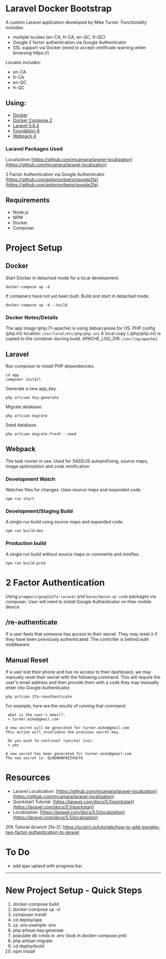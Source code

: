 # Laravel Docker Bootstrap
A custom Laravel application developed by Mike Turner. Functionality includes:

- multiple locales (en-CA, fr-CA, en-QC, fr-QC)
- Google 2 factor authentication via Google Authenticator
- SSL support via Docker (need to accept certificate warning when browsing https://)


Locales includes:

- en-CA
- fr-CA
- en-QC
- fr-QC




## Using:

- [Docker](https://docs.docker.com/)
- [Docker Compose 2](https://docs.docker.com/compose/)
- [Laravel 5.6.4](https://laravel.com/docs/5.6)
- [Foundation 6](https://foundation.zurb.com/sites/docs/)
- [Webpack 4](https://webpack.js.org/concepts/)



### Laravel Packages Used
Localization
[https://github.com/mcamara/laravel-localization](https://github.com/mcamara/laravel-localization)

2 Factor Authentication via Google Authenticator
[https://github.com/antonioribeiro/google2fa](https://github.com/antonioribeiro/google2fa)



## Requirements

- Node.js
- NPM
- Docker
- Composer




# Project Setup

## Docker
Start Docker in detached mode for a local development.
```
docker-compose up -d
```
If containers have not yet been built. Build and start in detached mode.
```
docker-compose up -d --build
```

### Docker Notes/Details

The app image (php:7.1-apache) is using debian:jessie for OS.
PHP config (php.ini) location: `/usr/local/etc/php/php.ini` A local copy (./php/php.ini) is copied to the container durring build.
APACHE_LOG_DIR: `/var/log/apache2`



## Laravel

Run composer to install PHP dependencies.
```
cd app
composer install
```

Generate a new app_key.
```
php artisan key:generate
```

Migrate database.
```
php artisan migrate
```

Seed database.
```
php artisan migrate:fresh --seed
```



## Webpack
The task runner in use. Used for SASS/JS autoprefixing, source maps, image optimization and code minification.

### Development Watch
Watches files for changes. Uses source maps and expanded code.
```
npm run start
```

### Development/Staging Build
A single run build using source maps and expanded code.
```
npm run build:dev
```

### Production build
A single run build without source maps or comments and minifies.
```
npm run build:prod
```




# 2 Factor Authentication
Using `pragmarx/google2fa-laravel` and `bacon/bacon-qr-code` packages via composer. User will need to install Google Authenticator on
thier mobile device.

## /re-authenticate
If a user feels that someone has access to their secret. They may reset it if they have been previously authenticated. The controller
is behind auth middleware.

## Manual Reset
If a user lost their phone and has no access to their dashboard, we may manually reset their secret with the following command. This will
require the user's email address and then provide them with a code they may manually enter into Google Authenticator.

```
php artisan 2fa:reauthenticate
```

For example, here are the results of running that command:
```
 what is the user's email?:
 > turner.mike@gmail.com

A new secret will be generated for turner.mike@gmail.com
This action will invalidate the previous secret key.

 Do you wish to continue? (yes/no) [no]:
 > yes

A new secret has been generated for turner.mike@gmail.com
The new secret is: QLNEWONFWIZVGGT6
```




# Resources

- Laravel Localization: [https://github.com/mcamara/laravel-localization](https://github.com/mcamara/laravel-localization)
- Quickstart Tutorial: [https://laravel.com/docs/5.1/quickstart](https://laravel.com/docs/5.1/quickstart)
- Localization: [https://laravel.com/docs/5.5/localization](https://laravel.com/docs/5.5/localization)


2FA Tutorial (branch 2fa-2):
https://scotch.io/tutorials/how-to-add-googles-two-factor-authentication-to-laravel




# To Do
- add ajax uplaod with progress bar





------------------------------------------

# New Project Setup - Quick Steps
1. docker-compose build
2. docker-compose up -d
3. composer install
4. cd deploy/app
5. cp .env.example .env
6. php artisan key:generate
7. populate db creds in .env (look in docker-compose.yml)
8. php artisan migrate
9. cd deploy/build
10. npm install

